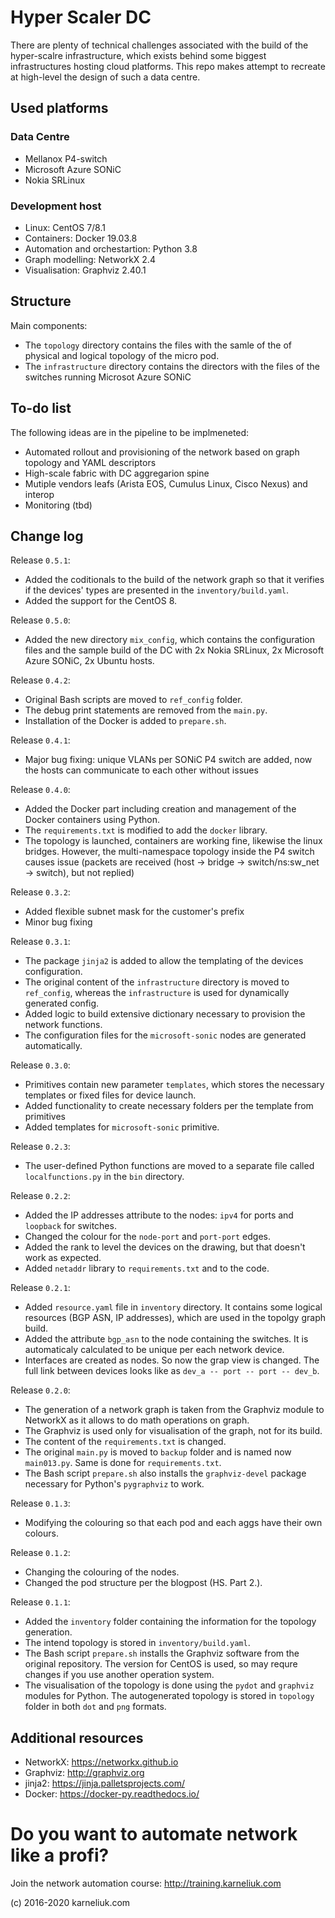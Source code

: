 # Hyper Scaler DC
There are plenty of technical challenges associated with the build of the hyper-scalre infrastructure, which exists behind some biggest infrastructures hosting cloud platforms. This repo makes attempt to recreate at high-level the design of such a data centre.

## Used platforms
### Data Centre
- Mellanox P4-switch
- Microsoft Azure SONiC
- Nokia SRLinux

### Development host
- Linux: CentOS 7/8.1
- Containers: Docker 19.03.8
- Automation and orchestartion: Python 3.8
- Graph modelling: NetworkX 2.4
- Visualisation: Graphviz 2.40.1

## Structure
Main components:
- The `topology` directory contains the files with the samle of the of physical and logical topology of the micro pod.
- The `infrastructure` directory contains the directors with the files of the switches running Microsot Azure SONiC

## To-do list
The following ideas are in the pipeline to be implmeneted:
- Automated rollout and provisioning of the network based on graph topology and YAML descriptors
- High-scale fabric with DC aggregarion spine
- Mutiple vendors leafs (Arista EOS, Cumulus Linux, Cisco Nexus) and interop
- Monitoring (tbd)

## Change log
Release `0.5.1`:
- Added the coditionals to the build of the network graph so that it verifies if the devices' types are presented in the `inventory/build.yaml`.
- Added the support for the CentOS 8.

Release `0.5.0`:
- Added the new directory `mix_config`, which contains the configuration files and the sample build of the DC with 2x Nokia SRLinux, 2x Microsoft Azure SONiC, 2x Ubuntu hosts.

Release `0.4.2`:
- Original Bash scripts are moved to `ref_config` folder.
- The debug print statements are removed from the `main.py`.
- Installation of the Docker is added to `prepare.sh`.

Release `0.4.1`:
- Major bug fixing: unique VLANs per SONiC P4 switch are added, now the hosts can communicate to each other without issues

Release `0.4.0`:
- Added the Docker part including creation and management of the Docker containers using Python.
- The `requirements.txt` is modified to add the `docker` library.
- The topology is launched, containers are working fine, likewise the linux bridges. However, the multi-namespace topology inside the P4 switch causes issue (packets are received (host -> bridge -> switch/ns:sw_net -> switch), but not replied)

Release `0.3.2`:
- Added flexible subnet mask for the customer's prefix
- Minor bug fixing

Release `0.3.1`:
- The package `jinja2` is added to allow the templating of the devices configuration.
- The original content of the `infrastructure` directory is moved to `ref_config`, whereas the `infrastructure` is used for dynamically generated config.
- Added logic to build extensive dictionary necessary to provision the network functions.
- The configuration files for the `microsoft-sonic` nodes are generated automatically.

Release `0.3.0`:
- Primitives contain new parameter `templates`, which stores the necessary templates or fixed files for device launch.
- Added functionality to create necessary folders per the template from primitives
- Added templates for `microsoft-sonic` primitive.

Release `0.2.3`:
- The user-defined Python functions are moved to a separate file called `localfunctions.py` in the `bin` directory.

Release `0.2.2`:
- Added the IP addresses attribute to the nodes: `ipv4` for ports and `loopback` for switches.
- Changed the colour for the `node-port` and `port-port` edges.
- Added the rank to level the devices on the drawing, but that doesn't work as expected.
- Added `netaddr` library to `requirements.txt` and to the code.

Release `0.2.1`:
- Added `resource.yaml` file in `inventory` directory. It contains some logical resources (BGP ASN, IP addresses), which are used in the topolgy graph build.
- Added the attribute `bgp_asn` to the node containing the switches. It is automaticaly calculated to be unique per each network device.
- Interfaces are created as nodes. So now the grap view is changed. The full link between devices looks like as `dev_a -- port -- port -- dev_b`.

Release `0.2.0`:
- The generation of a network graph is taken from the Graphviz module to NetworkX as it allows to do math operations on graph.
- The Graphviz is used only for visualisation of the graph, not for its build.
- The content of the `requirements.txt` is changed.
- The original `main.py` is moved to `backup` folder and is named now `main013.py`. Same is done for `requirements.txt`.
- The Bash script `prepare.sh` also installs the `graphviz-devel` package necessary for Python's `pygraphviz` to work.

Release `0.1.3`:
- Modifying the colouring so that each pod and each aggs have their own colours.

Release `0.1.2`:
- Changing the colouring of the nodes.
- Changed the pod structure per the blogpost (HS. Part 2.).

Release `0.1.1`:
- Added the `inventory` folder containing the information for the topology generation.
- The intend topology is stored in `inventory/build.yaml`.
- The Bash script `prepare.sh` installs the Graphviz software from the original repository. The version for CentOS is used, so may requre changes if you use another operation system.
- The visualisation of the topology is done using the `pydot` and `graphviz` modules for Python. The autogenerated topology is stored in `topology` folder in both `dot` and `png` formats.

## Additional resources
- NetworkX: https://networkx.github.io
- Graphviz: http://graphviz.org
- jinja2: https://jinja.palletsprojects.com/
- Docker: https://docker-py.readthedocs.io/

# Do you want to automate network like a profi?
Join the network automation course: http://training.karneliuk.com

(c) 2016-2020 karneliuk.com
